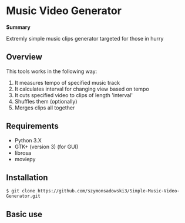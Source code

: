 # Music Video Generator

**Summary** 

Extremly simple music clips generator targeted for those in hurry  

## Overview

This tools works in the following way:

1. It measures tempo of specified music track 
2. It calculates interval for changing view based on tempo
3. It cuts specified video  to clips of length 'interval'
4. Shuffles them (optionally)
5. Merges clips all together

## Requirements

- Python 3.X
- GTK+ (version 3) (for GUI)
- librosa
- moviepy

## Installation

```
$ git clone https://github.com/szymonsadowski3/Simple-Music-Video-Generator.git
```

## Basic use

